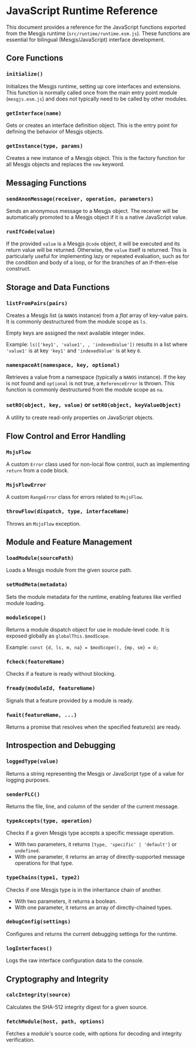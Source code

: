 # JavaScript Runtime Reference

This document provides a reference for the JavaScript functions exported from the Mesgjs runtime (`src/runtime/runtime.esm.js`). These functions are essential for bilingual (Mesgjs/JavaScript) interface development.

## Core Functions

### `initialize()`

Initializes the Mesgjs runtime, setting up core interfaces and extensions. This function is normally called once from the main entry point module (`mesgjs.esm.js`) and does not typically need to be called by other modules.

### `getInterface(name)`

Gets or creates an interface definition object. This is the entry point for defining the behavior of Mesgjs objects.

### `getInstance(type, params)`

Creates a new instance of a Mesgjs object. This is the factory function for all Mesgjs objects and replaces the `new` keyword.

## Messaging Functions

### `sendAnonMessage(receiver, operation, parameters)`

Sends an anonymous message to a Mesgjs object. The receiver will be automatically promoted to a Mesgjs object if it is a native JavaScript value.

### `runIfCode(value)`

If the provided `value` is a Mesgjs `@code` object, it will be executed and its return value will be returned. Otherwise, the `value` itself is returned. This is particularly useful for implementing lazy or repeated evaluation, such as for the condition and body of a loop, or for the branches of an if-then-else construct.

## Storage and Data Functions

### `listFromPairs(pairs)`

Creates a Mesgjs list (a `NANOS` instance) from a *flat* array of key-value pairs. It is commonly destructured from the module scope as `ls`.

Empty keys are assigned the next available integer index.

Example: `ls(['key1', 'value1', , 'indexedValue'])` results in a list where `'value1'` is at key `'key1'` and `'indexedValue'` is at key `0`.

### `namespaceAt(namespace, key, optional)`

Retrieves a value from a namespace (typically a `NANOS` instance). If the key is not found and `optional` is not true, a `ReferenceError` is thrown. This function is commonly destructured from the module scope as `na`.

### `setRO(object, key, value)` or `setRO(object, keyValueObject)`

A utility to create read-only properties on JavaScript objects.

## Flow Control and Error Handling

### `MsjsFlow`

A custom `Error` class used for non-local flow control, such as implementing `return` from a code block.

### `MsjsFlowError`

A custom `RangeError` class for errors related to `MsjsFlow`.

### `throwFlow(dispatch, type, interfaceName)`

Throws an `MsjsFlow` exception.

## Module and Feature Management

### `loadModule(sourcePath)`

Loads a Mesgjs module from the given source path.

### `setModMeta(metadata)`

Sets the module metadata for the runtime, enabling features like verified module loading.

### `moduleScope()`

Returns a module dispatch object for use in module-level code. It is exposed globally as `globalThis.$modScope`.

Example: `const {d, ls, m, na} = $modScope(), {mp, sm} = d;`

### `fcheck(featureName)`

Checks if a feature is ready without blocking.

### `fready(moduleId, featureName)`

Signals that a feature provided by a module is ready.

### `fwait(featureName, ...)`

Returns a promise that resolves when the specified feature(s) are ready.

## Introspection and Debugging

### `loggedType(value)`

Returns a string representing the Mesgjs or JavaScript type of a value for logging purposes.

### `senderFLC()`

Returns the file, line, and column of the sender of the current message.

### `typeAccepts(type, operation)`

Checks if a given Mesgjs type accepts a specific message operation.
- With two parameters, it returns `[type, 'specific' | 'default']` or `undefined`.
- With one parameter, it returns an array of directly-supported message operations for that type.

### `typeChains(type1, type2)`

Checks if one Mesgjs type is in the inheritance chain of another.
- With two parameters, it returns a boolean.
- With one parameter, it returns an array of directly-chained types.

### `debugConfig(settings)`

Configures and returns the current debugging settings for the runtime.

### `logInterfaces()`

Logs the raw interface configuration data to the console.

## Cryptography and Integrity

### `calcIntegrity(source)`

Calculates the SHA-512 integrity digest for a given source.

### `fetchModule(host, path, options)`

Fetches a module's source code, with options for decoding and integrity verification.